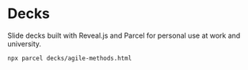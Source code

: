 # Decks

Slide decks built with Reveal.js and Parcel for personal use at work and university.


```bash
npx parcel decks/agile-methods.html
```